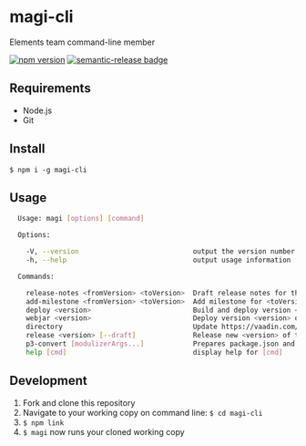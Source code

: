 # magi-cli
Elements team command-line member

[![npm version](https://badgen.net/npm/v/magi-cli)](https://www.npmjs.com/package/magi-cli)
[![semantic-release badge](https://img.shields.io/badge/%20%20%F0%9F%93%A6%F0%9F%9A%80-semantic--release-e10079.svg)](https://github.com/vaadin/magi-cli/blob/master/CHANGELOG.md)

## Requirements
- Node.js
- Git

## Install

    $ npm i -g magi-cli

## Usage

```sh
  Usage: magi [options] [command]

  Options:

    -V, --version                            output the version number
    -h, --help                               output usage information

  Commands:

    release-notes <fromVersion> <toVersion>  Draft release notes for the specified version range
    add-milestone <fromVersion> <toVersion>  Add milestone for <toVersion> to all issues and PRs closed during the specified version range
    deploy <version>                         Build and deploy version <version> to CDN origin
    webjar <version>                         Deploy version <version> on https://www.webjars.org
    directory                                Update https://vaadin.com/directory
    release <version> [--draft]              Release new <version> of the component and publish to npm
    p3-convert [modulizerArgs...]            Prepares package.json and runs modulizer with pre-configured arguments
    help [cmd]                               display help for [cmd]
```


## Development

1. Fork and clone this repository
2. Navigate to your working copy on command line: `$ cd magi-cli`
3. `$ npm link`
4. `$ magi` now runs your cloned working copy
